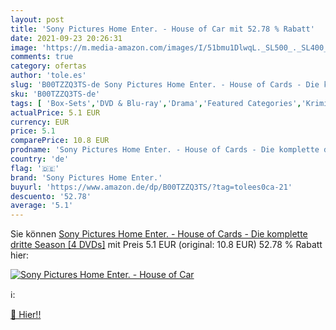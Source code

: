 ```yaml
---
layout: post
title: 'Sony Pictures Home Enter. - House of Car mit 52.78 % Rabatt'
date: 2021-09-23 20:26:31
image: 'https://m.media-amazon.com/images/I/51bmu1DlwqL._SL500_._SL400_.jpg'
comments: true
category: ofertas
author: 'tole.es'
slug: 'B00TZZQ3TS-de Sony Pictures Home Enter. - House of Cards - Die komplette...'
sku: 'B00TZZQ3TS-de'
tags: [ 'Box-Sets','DVD & Blu-ray','Drama','Featured Categories','Krimi','Serien & TV-Produktionen','sony pictures home enter.', ]
actualPrice: 5.1 EUR
currency: EUR
price: 5.1
comparePrice: 10.8 EUR
prodname: 'Sony Pictures Home Enter. - House of Cards - Die komplette dritte Season [4 DVDs]'
country: 'de'
flag: '🇩🇪'
brand: 'Sony Pictures Home Enter.'
buyurl: 'https://www.amazon.de/dp/B00TZZQ3TS/?tag=tolees0ca-21'
descuento: '52.78'
average: '5.1'
---
```


Sie können [Sony Pictures Home Enter. - House of Cards - Die komplette dritte Season [4 DVDs]](https://www.amazon.de/dp/B00TZZQ3TS/?tag=tolees0ca-21) mit Preis 5.1 EUR (original: 10.8 EUR) 52.78 % Rabatt hier:

[![Sony Pictures Home Enter. - House of Car](https://m.media-amazon.com/images/I/51bmu1DlwqL._SL500_._SL400_.jpg)](https://www.amazon.de/dp/B00TZZQ3TS/?tag=tolees0ca-21)

ℹ️:


[🛒 Hier!!](https://www.amazon.de/dp/B00TZZQ3TS/?tag=tolees0ca-21)
